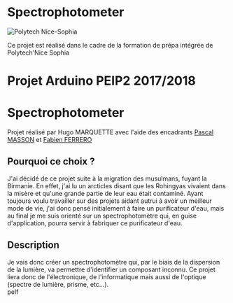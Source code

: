 # Spectrophotometer

<img src=https://camo.githubusercontent.com/2fe98f1f93a495607acfac1a6b62cb1d4affdbca/687474703a2f2f7777772e706f6c79746563686e6963652e66722f6a616869612f6a73702f6a616869612f74656d706c617465732f696e632f696d672f706f6c79746563685f6e6963652d736f706869612e706e67 alt="Polytech Nice-Sophia">

Ce projet est réalisé dans le cadre de la formation de prépa intégrée de Polytech'Nice Sophia
<h1>Projet Arduino PEIP2 2017/2018</h1>
<h1>Spectrophotometer</h1>
<p>Projet réalisé par Hugo MARQUETTE avec l'aide des encadrants <a href="http://users.polytech.unice.fr/~pmasson/Enseignement-arduino.htm"> Pascal MASSON</a> et <a href="http://users.polytech.unice.fr/~ferrero/Stage/Stage.html">Fabien FERRERO</a></p> 
<h2>Pourquoi ce choix ?</h2>
<p>J'ai décidé de ce projet suite à la migration des musulmans, fuyant la Birmanie. En effet, j'ai lu un arcticles disant que les Rohingyas vivaient dans la misère et qu'une grande partie de leur eau était contaminé. Ayant toujours voulu travailler sur des projets aidant autrui à avoir un meilleur mode de vie, j'ai donc pensé initialement à faire un purificateur d'eau, mais au final je me suis orienté sur un spectrophotomètre qui, en guise d'application, pourra servir à fabriquer ce purificateur d'eau.</p>
<h2>Description</h2>
<p>Je vais donc créer un spectrophotomètre qui, par le biais de la dispersion de la lumière, va permettre d'identifier un composant inconnu. Ce projet liera donc de l'électronique, de l'informatique mais aussi de l'optique (spectre de lumière, prisme, etc...).<br/>pelf</p>
